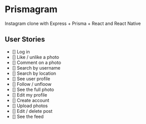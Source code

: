 # Prismagram
Instagram clone with Express + Prisma + React and React Native

## User Stories

- [] Log in
- [] Like / unlike a photo
- [] Comment on a photo
- [] Search by username
- [] Search by location
- [] See user profile
- [] Follow / unfloow
- [] See the full photo
- [] Edit my profile
- [] Create account
- [] Upload photos
- [] Edit / delete post
- [] See the feed